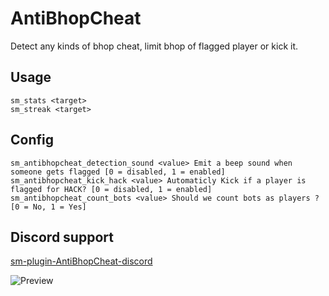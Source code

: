 # AntiBhopCheat
Detect any kinds of bhop cheat, limit bhop of flagged player or kick it.

## Usage
```
sm_stats <target>
sm_streak <target>
```

## Config
```
sm_antibhopcheat_detection_sound <value> Emit a beep sound when someone gets flagged [0 = disabled, 1 = enabled]
sm_antibhopcheat_kick_hack <value> Automaticly Kick if a player is flagged for HACK? [0 = disabled, 1 = enabled]
sm_antibhopcheat_count_bots <value> Should we count bots as players ?[0 = No, 1 = Yes]
```


## Discord support
[sm-plugin-AntiBhopCheat-discord](https://github.com/srcdslab/sm-plugin-AntiBhopCheat-discord)

![Preview](https://i.imgur.com/T2NYkTc.png)
